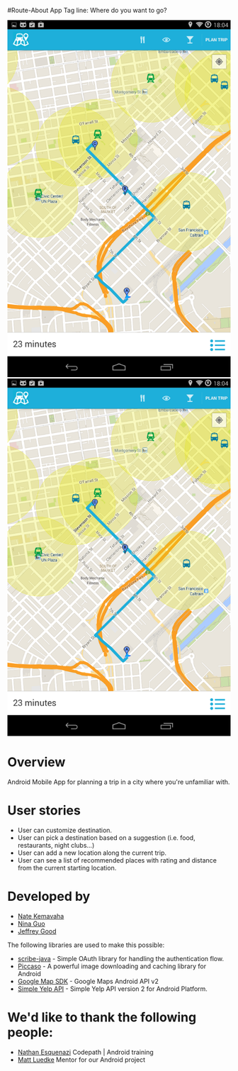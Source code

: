 #Route-About App
Tag line: Where do you want to go?

![Alt text](screenshot02.png  "Main App Screenshot") ![Alt text](screenshot02.png "Main App Screenshot")

# Overview
Android Mobile App for planning a trip in a city where you're unfamiliar with.

# User stories
- User can customize destination.
- User can pick a destination based on a suggestion (i.e. food, restaurants, night clubs...)
- User can add a new location along the current trip.
- User can see a list of recommended places with rating and distance from the current starting location.

# Developed by
- [Nate Kemavaha](https://github.com/boyserk84)
- [Nina Guo](https://github.com/nguo)
- [Jeffrey Good](https://github.com/jdgood)


The following libraries are used to make this possible:
* [scribe-java](https://github.com/fernandezpablo85/scribe-java) - Simple OAuth library for handling the authentication flow.
* [Piccaso](https://github.com/square/picasso) - A powerful image downloading and caching library for Android
* [Google Map SDK](https://developers.google.com/maps/documentation/android/) - Google Maps Android API v2
* [Simple Yelp API](https://github.com/boyserk84/AndroidMobile_YelpApi_v2) - Simple Yelp API version 2 for Android Platform.


# We'd like to thank the following people:
- [Nathan Esquenazi](https://github.com/nesquena) Codepath | Android training 
- [Matt Luedke](https://github.com/mluedke2) Mentor for our Android project
